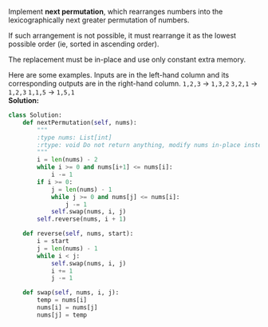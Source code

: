 Implement **next permutation**, which rearranges numbers into the lexicographically next greater permutation of numbers.

If such arrangement is not possible, it must rearrange it as the lowest possible order (ie, sorted in ascending order).

The replacement must be in-place and use only constant extra memory.

Here are some examples. Inputs are in the left-hand column and its corresponding outputs are in the right-hand column.
`1,2,3` → `1,3,2`
`3,2,1` → `1,2,3`
`1,1,5` → `1,5,1`   
**Solution:**
```python
class Solution:
    def nextPermutation(self, nums):
        """
        :type nums: List[int]
        :rtype: void Do not return anything, modify nums in-place instead.
        """
        i = len(nums) - 2
        while i >= 0 and nums[i+1] <= nums[i]:
            i -= 1
        if i >= 0:
            j = len(nums) - 1
            while j >= 0 and nums[j] <= nums[i]:
                j -= 1
            self.swap(nums, i, j)
        self.reverse(nums, i + 1)

    def reverse(self, nums, start):
        i = start
        j = len(nums) - 1
        while i < j:
            self.swap(nums, i, j)
            i += 1
            j -= 1

    def swap(self, nums, i, j):
        temp = nums[i]
        nums[i] = nums[j]
        nums[j] = temp
```
